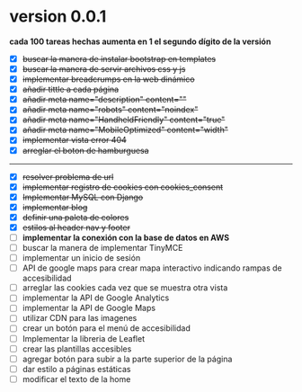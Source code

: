 # version 0.0.1
**cada 100 tareas hechas aumenta en 1 el segundo dígito de la versión**
- [x] ~~buscar la manera de instalar bootstrap en templates~~ 
- [x] ~~buscar la manera de servir archivos css y js~~
- [x] ~~implementar breadcrumps en la web dinámico~~
- [x] ~~añadir tittle a cada página~~  
- [x] ~~añadir meta name="description" content=""~~
- [x] ~~añadir meta name="robots" content="noindex"~~
- [x] ~~añadir meta name="HandheldFriendly" content="true"~~
- [x] ~~añadir meta name="MobileOptimized" content="width"~~
- [x] ~~implementar vista error 404~~
- [x] ~~arreglar el boton de hamburguesa~~

--- 

- [x] ~~resolver problema de url~~
- [x] ~~implementar registro de cookies con cookies_consent~~
- [x] ~~Implementar MySQL con Django~~
- [x] ~~implementar blog~~
- [x] ~~definir una paleta de colores~~
- [x] ~~estilos al header nav y footer~~
- [ ] **implementar la conexión con la base de datos en AWS** 
- [ ] buscar la manera de implementar TinyMCE
- [ ] implementar un inicio de sesión
- [ ] API de google maps para crear mapa interactivo indicando rampas de accesibilidad
- [ ] arreglar las cookies cada vez que se muestra otra vista
- [ ] implementar la API de Google Analytics 
- [ ] implementar la API de Google Maps
- [ ] utilizar CDN para las imagenes
- [ ] crear un botón para el menú de accesibilidad
- [ ] Implementar la libreria de Leaflet
- [ ] crear las plantillas accesibles
- [ ] agregar botón para subir a la parte superior de la página
- [ ] dar estilo a páginas estáticas
- [ ] modificar el texto de la home